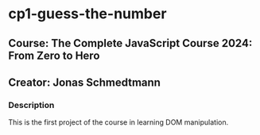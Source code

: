 # cp1-guess-the-number

## Course: The Complete JavaScript Course 2024: From Zero to Hero
## Creator: Jonas Schmedtmann


### Description

This is the first project of the course in learning DOM manipulation.
